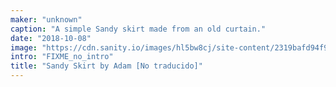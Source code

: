 ```yaml
---
maker: "unknown"
caption: "A simple Sandy skirt made from an old curtain."
date: "2018-10-08"
image: "https://cdn.sanity.io/images/hl5bw8cj/site-content/2319bafd94f986504f6ee2e4916d548b2ab1c323-1125x2000.jpg"
intro: "FIXME_no_intro"
title: "Sandy Skirt by Adam [No traducido]"
---
```



